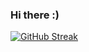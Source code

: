 ### Hi there :)

[![GitHub Streak](https://streak-stats.demolab.com?user=bridgetf7&theme=onedark-duo&hide_border=true&date_format=M%20j%5B%2C%20Y%5D)](https://git.io/streak-stats)
<!--
**bridgetf7/bridgetf7** is a ✨ _special_ ✨ repository because its `README.md` (this file) appears on your GitHub profile.

Here are some ideas to get you started:

- 🔭 I’m currently working on ...
- 🌱 I’m currently learning ...
- 👯 I’m looking to collaborate on ...
- 🤔 I’m looking for help with ...
- 💬 Ask me about ...
- 📫 How to reach me: ...
- 😄 Pronouns: ...
- ⚡ Fun fact: ...
-->
